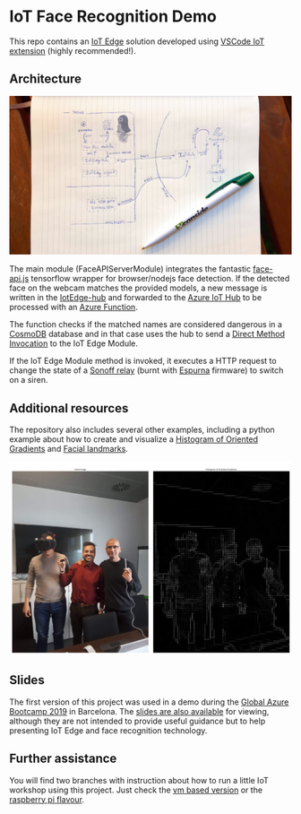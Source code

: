 # IoT Face Recognition Demo

This repo contains an [IoT Edge](https://docs.microsoft.com/en-us/azure/iot-edge/) solution developed using [VSCode IoT extension](https://marketplace.visualstudio.com/items?itemName=vsciot-vscode.azure-iot-edge) (highly recommended!).

## Architecture

![Architecture diagram](resources/images/architecture.jpg)

The main module (FaceAPIServerModule) integrates the fantastic [face-api.js](https://github.com/justadudewhohacks/face-api.js?files=1) tensorflow wrapper for browser/nodejs face detection. If the detected face on the webcam matches the provided models, a new message is written in the [IotEdge-hub](https://docs.microsoft.com/en-us/azure/iot-edge/iot-edge-runtime#module-communication) and forwarded to the [Azure IoT Hub](https://azure.microsoft.com/services/iot-hub/) to be processed with an [Azure Function](https://azure.microsoft.com/services/functions/).

The function checks if the matched names are considered dangerous in a [CosmoDB](https://azure.microsoft.com/services/cosmos-db/) database and in that case uses the hub to send a [Direct Method Invocation](https://docs.microsoft.com/en-us/azure/iot-hub/iot-hub-devguide-direct-methods) to the IoT Edge Module.

If the IoT Edge Module method is invoked, it executes a HTTP request to change the state of a [Sonoff relay](https://www.itead.cc/sonoff-wifi-wireless-switch.html) (burnt with [Espurna](https://github.com/xoseperez/espurna) firmware) to switch on a siren.

## Additional resources

The repository also includes several other examples, including a python example about how to create and visualize a [Histogram of Oriented Gradients](https://en.wikipedia.org/wiki/Histogram_of_oriented_gradients) and [Facial landmarks](https://www.pyimagesearch.com/2017/04/03/facial-landmarks-dlib-opencv-python/).

![HOG demo](resources/images/hog_picture.jpg)

## Slides

The first version of this project was used in a demo during the [Global Azure Bootcamp 2019](https://catazurebootcamp.azurewebsites.net/) in Barcelona. The [slides are also available](https://slides.com/javiermoreno/face-recognition) for viewing, although they are not intended to provide useful guidance but to help presenting IoT Edge and face recognition technology.

## Further assistance

You will find two branches with instruction about how to run a little IoT workshop using this project. Just check the [vm based version](https://github.com/capside/facerecognition-drone/tree/workshop/workshop) or the [raspberry pi flavour](https://github.com/capside/facerecognition-drone/tree/raspberry/workshop).
